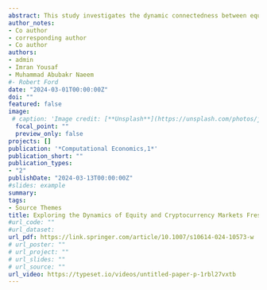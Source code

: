 ```yaml
---
abstract: This study investigates the dynamic connectedness between equity and cryptocurrency markets using the Granger Causality Network and the Wavelet Coherence approaches. Using time series data from July 2021 to January 2023, results indicate that the causality effect increased significantly after the outbreak of geopolitical conflict. Cryptocurrency markets are highly influenced and mutually more connected with equity markets after February 2022. Results also indicate that the causality is more important in European countries and steadily increased as the war progressed. Nevertheless, there is no distinct indication of contagion in China's market. Of greater interest, it is revealed that cryptocurrencies do not offer a "safe haven" advantage during the war, especially in North America and GCC countries. Cryptocurrency-equity markets are fully integrated and moved together for at least 5 months after the beginning of the war. Overall, this paper provides early insight into the use of cryptocurrencies by investors and reveals how equity and cryptocurrency markets co-move within countries. These results are further supported by an alternative Structural Vector Autoregression model. This study provides useful insights to investors, regulators, and policy-makers regarding portfolio management, hedging, and financial market stability.
author_notes:
- Co author
- corresponding author
- Co author
authors:
- admin
- Imran Yousaf
- Muhammad Abubakr Naeem
#- Robert Ford
date: "2024-03-01T00:00:00Z"
doi: ""
featured: false
image:
 # caption: 'Image credit: [**Unsplash**](https://unsplash.com/photos/jdD8gXaTZsc)'
  focal_point: ""
  preview_only: false
projects: []
publication: '*Computational Economics,1*'
publication_short: ""
publication_types:
- "2"
publishDate: "2024-03-13T00:00:00Z"
#slides: example
summary:
tags:
- Source Themes
title: Exploring the Dynamics of Equity and Cryptocurrency Markets Fresh Evidence from the Russia Ukraine War
#url_code: ""
#url_dataset: 
url_pdf: https://link.springer.com/article/10.1007/s10614-024-10573-w 
# url_poster: ""
# url_project: ""
# url_slides: ""
# url_source: ""
url_video: https://typeset.io/videos/untitled-paper-p-1rbl27vxtb
---
```


